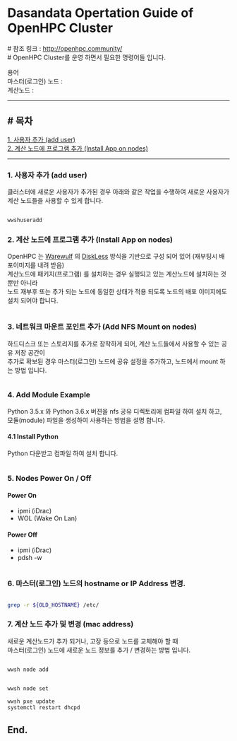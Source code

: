 # Dasandata Opertation Guide of OpenHPC Cluster
\# 참조 링크 : http://openhpc.community/  
\# OpenHPC Cluster를 운영 하면서 필요한 명령어들 입니다.  

용어  
마스터(로그인) 노드 :  
계산노드          :  

***
## # 목차
[1. 사용자 추가 (add user)](http://warewulf.lbl.gov/trac)  
[2. 계산 노드에 프로그램 추가 (Install App on nodes)](http://warewulf.lbl.gov/trac)  

***

### 1. 사용자 추가 (add user)
클러스터에 새로운 사용자가 추가된 경우 아래와 같은 작업을 수행하여
새로운 사용자가 계산 노드들을 사용할 수 있게 합니다.
```bash

wwshuseradd

```


### 2. 계산 노드에 프로그램 추가 (Install App on nodes)
OpenHPC 는 [Warewulf](http://warewulf.lbl.gov/trac) 의 [DiskLess](https://en.wikipedia.org/wiki/Diskless_node) 방식을 기반으로 구성 되어 있어 (재부팅시 배포이미지를 내려 받음)  
계산노드에 패키지(프로그램) 를 설치하는 경우 실행되고 있는 계산노드에 설치하는 것 뿐만 아니라  
노드 재부후 또는 추가 되는 노드에 동일한 상태가 적용 되도록 노드의 배포 이미지에도 설치 되어야 합니다.  
```bash

```

### 3. 네트워크 마운트 포인트 추가 (Add NFS Mount on nodes)
하드디스크 또는 스토리지를 추가로 장착하게 되어, 계산 노드들에서 사용할 수 있는 공유 저장 공간이  
추가로 확보된 경우 마스터(로그인) 노드에 공유 설정을 추가하고, 노드에서 mount 하는 방법 입니다.  
```bash

```

### 4. Add Module Example
Python 3.5.x 와 Python 3.6.x 버젼을 nfs 공유 디렉토리에 컴파일 하여 설치 하고,  
모듈(module) 파일을 생성하여 사용하는 방법을 설명 합니다.  

#### 4.1 Install Python
Python 다운받고 컴파일 하여 설치 합니다.  
```bash

```


### 5. Nodes Power On / Off
#### Power On
- ipmi (iDrac)
- WOL (Wake On Lan)

#### Power Off
- ipmi (iDrac)
- pdsh -w

```bash

```


### 6. 마스터(로그인) 노드의 hostname or IP Address 변경.

```bash

grep -r ${OLD_HOSTNAME} /etc/


```


### 7. 계산 노드 추가 및 변경 (mac address)
새로운 계산노드가 추가 되거나, 고장 등으로 노드를 교체해야 할 때   
마스터(로그인) 노드에 새로운 노드 정보를 추가 / 변경하는 방법 입니다.   
```bash

wwsh node add


wwsh node set

wwsh pxe update
systemctl restart dhcpd

```



## End.

